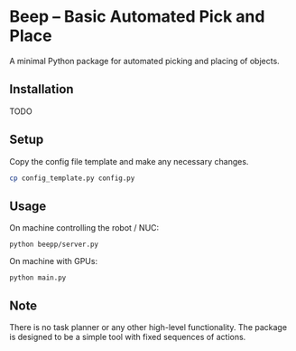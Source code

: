 # Beep – Basic Automated Pick and Place

A minimal Python package for automated picking and placing of objects. 

## Installation

TODO

## Setup

Copy the config file template and make any necessary changes.

```bash
cp config_template.py config.py
```

## Usage

On machine controlling the robot / NUC:
```
python beepp/server.py
```

On machine with GPUs:
```
python main.py
```

## Note
There is no task planner or any other high-level functionality.
The package is designed to be a simple tool with fixed sequences of actions. 
